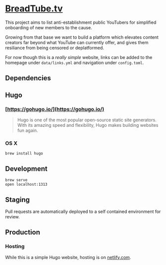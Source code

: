 # [BreadTube.tv](https://breadtube.tv)

This project aims to list anti-establishment public YouTubers for simplified onboarding of new members to the cause.

Growing from that base we want to build a platform which elevates content creators far beyond what YouTube can currently offer, and gives them resiliance from being censored or deplatformed.

For now though this is a *_really simple_* website, links can be added to the homepage under `data/links.yml` and navigation under `config.toml`.

## Dependencies

## Hugo

### [https://gohugo.io/](https://gohugo.io/)

> Hugo is one of the most popular open-source static site generators. With its amazing speed and flexibility, Hugo makes building websites fun again.

### OS X

```
brew install hugo
```

## Development

```
brew serve
open localhost:1313
```

## Staging

Pull requests are automatically deployed to a self contained environment for review.

## Production

### Hosting

While this is a simple Hugo website, hosting is on [netlify.com](https://netlify.com).
